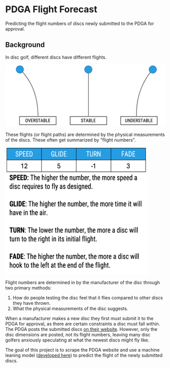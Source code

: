 # PDGA Flight Forecast

Predicting the flight numbers of discs newly submitted to the PDGA for approval.

## Background

In disc golf, different discs have different flights.

![alt text](assets/stability.png)

These flights (or flight paths) are determined by the physical measurements of the discs. These often get summarized by "flight numbers".

<img src="assets/flight-numbers.png" alt="alt text" width="450" height="400">



Flight numbers are determined in by the manufacturer of the disc through two primary methods: 

1. How do people testing the disc feel that it flies compared to other discs they have thrown.
2. What the physical measurements of the disc suggests.

When a manufacturer makes a new disc they first must submit it to the PDGA for approval, as there are certain constraints a disc must fall within. The PDGA posts the submitted discs [on their website](https://www.pdga.com/technical-standards/equipment-certification/discs). However, only the disc dimensions are posted, not its flight numbers, leaving many disc golfers anxiously speculating at what the newest discs might fly like.

The goal of this project is to scrape the PDGA website and use a machine leaning model ([developed here](https://github.com/straslerj/disc-golf-flight-numbers)) to predict the flight of the newly submitted discs.